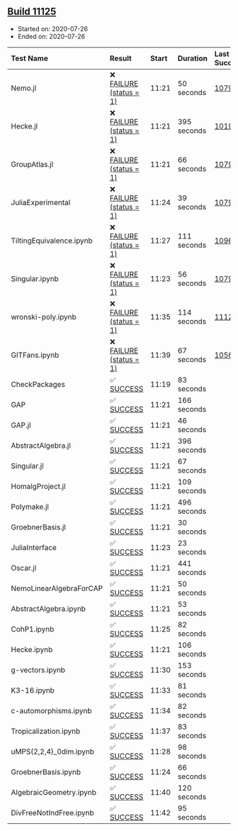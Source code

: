 ## [Build 11125](https://oscarci.mathematik.uni-kl.de/job/oscar/11125/)

* Started on: 2020-07-26
* Ended on: 2020-07-26

| Test Name    | Result | Start | Duration | Last Success | First Failure |
|:-------------|:-------|:------|:---------|:-------------|:--------------|
| Nemo.jl | ❌ [FAILURE (status = 1)](https://oscarci.mathematik.uni-kl.de/job/oscar/11125/artifact/logs/build-11125/Nemo.jl.log) | 11:21 | 50 seconds | [10790](https://oscarci.mathematik.uni-kl.de/job/oscar/10790/) | [10791](https://oscarci.mathematik.uni-kl.de/job/oscar/10791/) |
| Hecke.jl | ❌ [FAILURE (status = 1)](https://oscarci.mathematik.uni-kl.de/job/oscar/11125/artifact/logs/build-11125/Hecke.jl.log) | 11:21 | 395 seconds | [10197](https://oscarci.mathematik.uni-kl.de/job/oscar/10197/) | [10198](https://oscarci.mathematik.uni-kl.de/job/oscar/10198/) |
| GroupAtlas.jl | ❌ [FAILURE (status = 1)](https://oscarci.mathematik.uni-kl.de/job/oscar/11125/artifact/logs/build-11125/GroupAtlas.jl.log) | 11:21 | 66 seconds | [10790](https://oscarci.mathematik.uni-kl.de/job/oscar/10790/) | [10791](https://oscarci.mathematik.uni-kl.de/job/oscar/10791/) |
| JuliaExperimental | ❌ [FAILURE (status = 1)](https://oscarci.mathematik.uni-kl.de/job/oscar/11125/artifact/logs/build-11125/JuliaExperimental.log) | 11:24 | 39 seconds | [10790](https://oscarci.mathematik.uni-kl.de/job/oscar/10790/) | [10791](https://oscarci.mathematik.uni-kl.de/job/oscar/10791/) |
| TiltingEquivalence.ipynb | ❌ [FAILURE (status = 1)](https://oscarci.mathematik.uni-kl.de/job/oscar/11125/artifact/logs/build-11125/TiltingEquivalence.ipynb.log) | 11:27 | 111 seconds | [10962](https://oscarci.mathematik.uni-kl.de/job/oscar/10962/) | [10963](https://oscarci.mathematik.uni-kl.de/job/oscar/10963/) |
| Singular.ipynb | ❌ [FAILURE (status = 1)](https://oscarci.mathematik.uni-kl.de/job/oscar/11125/artifact/logs/build-11125/Singular.ipynb.log) | 11:23 | 56 seconds | [10790](https://oscarci.mathematik.uni-kl.de/job/oscar/10790/) | [10791](https://oscarci.mathematik.uni-kl.de/job/oscar/10791/) |
| wronski-poly.ipynb | ❌ [FAILURE (status = 1)](https://oscarci.mathematik.uni-kl.de/job/oscar/11125/artifact/logs/build-11125/wronski-poly.ipynb.log) | 11:35 | 114 seconds | [11121](https://oscarci.mathematik.uni-kl.de/job/oscar/11121/) | [11122](https://oscarci.mathematik.uni-kl.de/job/oscar/11122/) |
| GITFans.ipynb | ❌ [FAILURE (status = 1)](https://oscarci.mathematik.uni-kl.de/job/oscar/11125/artifact/logs/build-11125/GITFans.ipynb.log) | 11:39 | 67 seconds | [10566](https://oscarci.mathematik.uni-kl.de/job/oscar/10566/) | [10567](https://oscarci.mathematik.uni-kl.de/job/oscar/10567/) |
| CheckPackages | ✅ [SUCCESS](https://oscarci.mathematik.uni-kl.de/job/oscar/11125/artifact/logs/build-11125/CheckPackages.log) | 11:19 | 83 seconds |  |  |
| GAP | ✅ [SUCCESS](https://oscarci.mathematik.uni-kl.de/job/oscar/11125/artifact/logs/build-11125/GAP.log) | 11:21 | 166 seconds |  |  |
| GAP.jl | ✅ [SUCCESS](https://oscarci.mathematik.uni-kl.de/job/oscar/11125/artifact/logs/build-11125/GAP.jl.log) | 11:21 | 46 seconds |  |  |
| AbstractAlgebra.jl | ✅ [SUCCESS](https://oscarci.mathematik.uni-kl.de/job/oscar/11125/artifact/logs/build-11125/AbstractAlgebra.jl.log) | 11:21 | 396 seconds |  |  |
| Singular.jl | ✅ [SUCCESS](https://oscarci.mathematik.uni-kl.de/job/oscar/11125/artifact/logs/build-11125/Singular.jl.log) | 11:21 | 67 seconds |  |  |
| HomalgProject.jl | ✅ [SUCCESS](https://oscarci.mathematik.uni-kl.de/job/oscar/11125/artifact/logs/build-11125/HomalgProject.jl.log) | 11:21 | 109 seconds |  |  |
| Polymake.jl | ✅ [SUCCESS](https://oscarci.mathematik.uni-kl.de/job/oscar/11125/artifact/logs/build-11125/Polymake.jl.log) | 11:21 | 496 seconds |  |  |
| GroebnerBasis.jl | ✅ [SUCCESS](https://oscarci.mathematik.uni-kl.de/job/oscar/11125/artifact/logs/build-11125/GroebnerBasis.jl.log) | 11:21 | 30 seconds |  |  |
| JuliaInterface | ✅ [SUCCESS](https://oscarci.mathematik.uni-kl.de/job/oscar/11125/artifact/logs/build-11125/JuliaInterface.log) | 11:23 | 23 seconds |  |  |
| Oscar.jl | ✅ [SUCCESS](https://oscarci.mathematik.uni-kl.de/job/oscar/11125/artifact/logs/build-11125/Oscar.jl.log) | 11:21 | 441 seconds |  |  |
| NemoLinearAlgebraForCAP | ✅ [SUCCESS](https://oscarci.mathematik.uni-kl.de/job/oscar/11125/artifact/logs/build-11125/NemoLinearAlgebraForCAP.log) | 11:21 | 50 seconds |  |  |
| AbstractAlgebra.ipynb | ✅ [SUCCESS](https://oscarci.mathematik.uni-kl.de/job/oscar/11125/artifact/logs/build-11125/AbstractAlgebra.ipynb.log) | 11:21 | 53 seconds |  |  |
| CohP1.ipynb | ✅ [SUCCESS](https://oscarci.mathematik.uni-kl.de/job/oscar/11125/artifact/logs/build-11125/CohP1.ipynb.log) | 11:25 | 82 seconds |  |  |
| Hecke.ipynb | ✅ [SUCCESS](https://oscarci.mathematik.uni-kl.de/job/oscar/11125/artifact/logs/build-11125/Hecke.ipynb.log) | 11:21 | 106 seconds |  |  |
| g-vectors.ipynb | ✅ [SUCCESS](https://oscarci.mathematik.uni-kl.de/job/oscar/11125/artifact/logs/build-11125/g-vectors.ipynb.log) | 11:30 | 153 seconds |  |  |
| K3-16.ipynb | ✅ [SUCCESS](https://oscarci.mathematik.uni-kl.de/job/oscar/11125/artifact/logs/build-11125/K3-16.ipynb.log) | 11:33 | 81 seconds |  |  |
| c-automorphisms.ipynb | ✅ [SUCCESS](https://oscarci.mathematik.uni-kl.de/job/oscar/11125/artifact/logs/build-11125/c-automorphisms.ipynb.log) | 11:34 | 82 seconds |  |  |
| Tropicalization.ipynb | ✅ [SUCCESS](https://oscarci.mathematik.uni-kl.de/job/oscar/11125/artifact/logs/build-11125/Tropicalization.ipynb.log) | 11:37 | 83 seconds |  |  |
| uMPS(2,2,4)_0dim.ipynb | ✅ [SUCCESS](https://oscarci.mathematik.uni-kl.de/job/oscar/11125/artifact/logs/build-11125/uMPS-2-2-4-_0dim.ipynb.log) | 11:28 | 98 seconds |  |  |
| GroebnerBasis.ipynb | ✅ [SUCCESS](https://oscarci.mathematik.uni-kl.de/job/oscar/11125/artifact/logs/build-11125/GroebnerBasis.ipynb.log) | 11:24 | 66 seconds |  |  |
| AlgebraicGeometry.ipynb | ✅ [SUCCESS](https://oscarci.mathematik.uni-kl.de/job/oscar/11125/artifact/logs/build-11125/AlgebraicGeometry.ipynb.log) | 11:40 | 120 seconds |  |  |
| DivFreeNotIndFree.ipynb | ✅ [SUCCESS](https://oscarci.mathematik.uni-kl.de/job/oscar/11125/artifact/logs/build-11125/DivFreeNotIndFree.ipynb.log) | 11:42 | 95 seconds |  |  |
